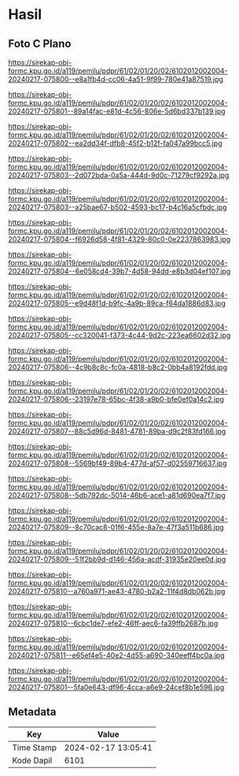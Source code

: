# Hasil

## Foto C Plano

https://sirekap-obj-formc.kpu.go.id/a119/pemilu/pdpr/61/02/01/20/02/6102012002004-20240217-075800--e8a1fb4d-cc06-4a51-9f99-780e41a87519.jpg

https://sirekap-obj-formc.kpu.go.id/a119/pemilu/pdpr/61/02/01/20/02/6102012002004-20240217-075801--89a14fac-e81d-4c56-806e-5d6bd337b139.jpg

https://sirekap-obj-formc.kpu.go.id/a119/pemilu/pdpr/61/02/01/20/02/6102012002004-20240217-075802--ea2dd34f-dfb8-45f2-b12f-fa047a99bcc5.jpg

https://sirekap-obj-formc.kpu.go.id/a119/pemilu/pdpr/61/02/01/20/02/6102012002004-20240217-075803--2d072bda-0a5a-444d-9d0c-71279cf9292a.jpg

https://sirekap-obj-formc.kpu.go.id/a119/pemilu/pdpr/61/02/01/20/02/6102012002004-20240217-075803--a25bae67-b502-4593-bc17-b4c16a5cfbdc.jpg

https://sirekap-obj-formc.kpu.go.id/a119/pemilu/pdpr/61/02/01/20/02/6102012002004-20240217-075804--f6926d58-4f81-4329-80c0-0e2237863983.jpg

https://sirekap-obj-formc.kpu.go.id/a119/pemilu/pdpr/61/02/01/20/02/6102012002004-20240217-075804--6e058cd4-39b7-4d58-94dd-e8b3d04ef107.jpg

https://sirekap-obj-formc.kpu.go.id/a119/pemilu/pdpr/61/02/01/20/02/6102012002004-20240217-075805--e9d48f1d-b9fc-4a9b-89ca-f64da1886d83.jpg

https://sirekap-obj-formc.kpu.go.id/a119/pemilu/pdpr/61/02/01/20/02/6102012002004-20240217-075805--cc320041-f373-4c44-9d2c-223ea6602d32.jpg

https://sirekap-obj-formc.kpu.go.id/a119/pemilu/pdpr/61/02/01/20/02/6102012002004-20240217-075806--4c9b8c8c-fc0a-4818-b8c2-0bb4a8192fdd.jpg

https://sirekap-obj-formc.kpu.go.id/a119/pemilu/pdpr/61/02/01/20/02/6102012002004-20240217-075806--23197e78-65bc-4f38-a9b0-bfe0ef0a14c2.jpg

https://sirekap-obj-formc.kpu.go.id/a119/pemilu/pdpr/61/02/01/20/02/6102012002004-20240217-075807--88c5d96d-8481-4781-89ba-d9c2f83fd166.jpg

https://sirekap-obj-formc.kpu.go.id/a119/pemilu/pdpr/61/02/01/20/02/6102012002004-20240217-075808--5569bf49-89b4-477d-af57-d02559716637.jpg

https://sirekap-obj-formc.kpu.go.id/a119/pemilu/pdpr/61/02/01/20/02/6102012002004-20240217-075808--5db792dc-5014-46b6-ace1-a81d690ea7f7.jpg

https://sirekap-obj-formc.kpu.go.id/a119/pemilu/pdpr/61/02/01/20/02/6102012002004-20240217-075809--8c70cac8-01f6-455e-8a7e-47f3a511b686.jpg

https://sirekap-obj-formc.kpu.go.id/a119/pemilu/pdpr/61/02/01/20/02/6102012002004-20240217-075809--51f2bb9d-d146-456a-acdf-31935e20ee0d.jpg

https://sirekap-obj-formc.kpu.go.id/a119/pemilu/pdpr/61/02/01/20/02/6102012002004-20240217-075810--a760a971-ae43-4780-b2a2-11f4d8db062b.jpg

https://sirekap-obj-formc.kpu.go.id/a119/pemilu/pdpr/61/02/01/20/02/6102012002004-20240217-075810--6cbc1de7-efe2-46ff-aec6-fa39ffb2687b.jpg

https://sirekap-obj-formc.kpu.go.id/a119/pemilu/pdpr/61/02/01/20/02/6102012002004-20240217-075811--e65ef4e5-40e2-4d55-a690-340eeff4bc0a.jpg

https://sirekap-obj-formc.kpu.go.id/a119/pemilu/pdpr/61/02/01/20/02/6102012002004-20240217-075801--5fa0e643-df96-4cca-a6e9-24cef8b1e596.jpg


## Metadata

| Key        | Value               |
| ---------- | ------------------- |
| Time Stamp | 2024-02-17 13:05:41 |
| Kode Dapil | 6101                |



